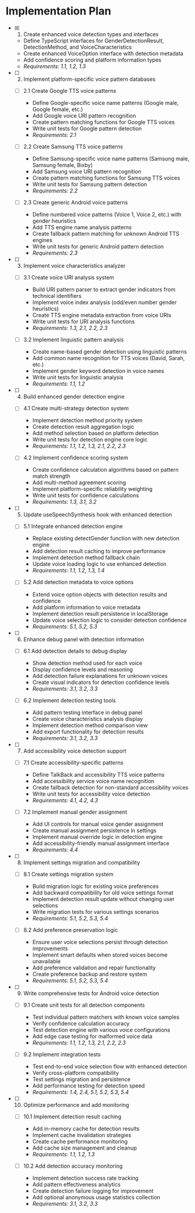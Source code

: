 # Implementation Plan

- [x] 1. Create enhanced voice detection types and interfaces
  - Define TypeScript interfaces for GenderDetectionResult, DetectionMethod, and VoiceCharacteristics
  - Create enhanced VoiceOption interface with detection metadata
  - Add confidence scoring and platform information types
  - _Requirements: 1.1, 1.2, 1.3_

- [ ] 2. Implement platform-specific voice pattern databases
  - [ ] 2.1 Create Google TTS voice patterns
    - Define Google-specific voice name patterns (Google male, Google female, etc.)
    - Add Google voice URI pattern recognition
    - Create pattern matching functions for Google TTS voices
    - Write unit tests for Google pattern detection
    - _Requirements: 2.1_

  - [ ] 2.2 Create Samsung TTS voice patterns  
    - Define Samsung-specific voice name patterns (Samsung male, Samsung female, Bixby)
    - Add Samsung voice URI pattern recognition
    - Create pattern matching functions for Samsung TTS voices
    - Write unit tests for Samsung pattern detection
    - _Requirements: 2.2_

  - [ ] 2.3 Create generic Android voice patterns
    - Define numbered voice patterns (Voice 1, Voice 2, etc.) with gender heuristics
    - Add TTS engine name analysis patterns
    - Create fallback pattern matching for unknown Android TTS engines
    - Write unit tests for generic Android pattern detection
    - _Requirements: 2.3_

- [ ] 3. Implement voice characteristics analyzer
  - [ ] 3.1 Create voice URI analysis system
    - Build URI pattern parser to extract gender indicators from technical identifiers
    - Implement voice index analysis (odd/even number gender heuristics)
    - Create TTS engine metadata extraction from voice URIs
    - Write unit tests for URI analysis functions
    - _Requirements: 1.3, 2.1, 2.2, 2.3_

  - [ ] 3.2 Implement linguistic pattern analysis
    - Create name-based gender detection using linguistic patterns
    - Add common name recognition for TTS voices (David, Sarah, etc.)
    - Implement gender keyword detection in voice names
    - Write unit tests for linguistic analysis
    - _Requirements: 1.1, 1.2_

- [ ] 4. Build enhanced gender detection engine
  - [ ] 4.1 Create multi-strategy detection system
    - Implement detection method priority system
    - Create detection result aggregation logic
    - Add method selection based on platform detection
    - Write unit tests for detection engine core logic
    - _Requirements: 1.1, 1.2, 1.3, 2.1, 2.2, 2.3_

  - [ ] 4.2 Implement confidence scoring system
    - Create confidence calculation algorithms based on pattern match strength
    - Add multi-method agreement scoring
    - Implement platform-specific reliability weighting
    - Write unit tests for confidence calculations
    - _Requirements: 1.3, 3.1, 3.2_

- [ ] 5. Update useSpeechSynthesis hook with enhanced detection
  - [ ] 5.1 Integrate enhanced detection engine
    - Replace existing detectGender function with new detection engine
    - Add detection result caching to improve performance
    - Implement detection method fallback chain
    - Update voice loading logic to use enhanced detection
    - _Requirements: 1.1, 1.2, 1.3, 1.4_

  - [ ] 5.2 Add detection metadata to voice options
    - Extend voice option objects with detection results and confidence
    - Add platform information to voice metadata
    - Implement detection result persistence in localStorage
    - Update voice selection logic to consider detection confidence
    - _Requirements: 5.1, 5.2, 5.3_

- [ ] 6. Enhance debug panel with detection information
  - [ ] 6.1 Add detection details to debug display
    - Show detection method used for each voice
    - Display confidence levels and reasoning
    - Add detection failure explanations for unknown voices
    - Create visual indicators for detection confidence levels
    - _Requirements: 3.1, 3.2, 3.3_

  - [ ] 6.2 Implement detection testing tools
    - Add pattern testing interface in debug panel
    - Create voice characteristics analysis display
    - Implement detection method comparison view
    - Add export functionality for detection results
    - _Requirements: 3.1, 3.2, 3.3_

- [ ] 7. Add accessibility voice detection support
  - [ ] 7.1 Create accessibility-specific patterns
    - Define TalkBack and accessibility TTS voice patterns
    - Add accessibility service voice name recognition
    - Create fallback detection for non-standard accessibility voices
    - Write unit tests for accessibility voice detection
    - _Requirements: 4.1, 4.2, 4.3_

  - [ ] 7.2 Implement manual gender assignment
    - Add UI controls for manual voice gender assignment
    - Create manual assignment persistence in settings
    - Implement manual override logic in detection engine
    - Add accessibility-friendly manual assignment interface
    - _Requirements: 4.4_

- [ ] 8. Implement settings migration and compatibility
  - [ ] 8.1 Create settings migration system
    - Build migration logic for existing voice preferences
    - Add backward compatibility for old voice settings format
    - Implement detection result update without changing user selections
    - Write migration tests for various settings scenarios
    - _Requirements: 5.1, 5.2, 5.3, 5.4_

  - [ ] 8.2 Add preference preservation logic
    - Ensure user voice selections persist through detection improvements
    - Implement smart defaults when stored voices become unavailable
    - Add preference validation and repair functionality
    - Create preference backup and restore system
    - _Requirements: 5.1, 5.2, 5.3, 5.4_

- [ ] 9. Write comprehensive tests for Android voice detection
  - [ ] 9.1 Create unit tests for all detection components
    - Test individual pattern matchers with known voice samples
    - Verify confidence calculation accuracy
    - Test detection engine with various voice configurations
    - Add edge case testing for malformed voice data
    - _Requirements: 1.1, 1.2, 1.3, 2.1, 2.2, 2.3_

  - [ ] 9.2 Implement integration tests
    - Test end-to-end voice selection flow with enhanced detection
    - Verify cross-platform compatibility
    - Test settings migration and persistence
    - Add performance testing for detection speed
    - _Requirements: 1.4, 2.4, 5.1, 5.2, 5.3, 5.4_

- [ ] 10. Optimize performance and add monitoring
  - [ ] 10.1 Implement detection result caching
    - Add in-memory cache for detection results
    - Implement cache invalidation strategies
    - Create cache performance monitoring
    - Add cache size management and cleanup
    - _Requirements: 1.1, 1.2, 1.3_

  - [ ] 10.2 Add detection accuracy monitoring
    - Implement detection success rate tracking
    - Add pattern effectiveness analytics
    - Create detection failure logging for improvement
    - Add optional anonymous usage statistics collection
    - _Requirements: 3.1, 3.2, 3.3_